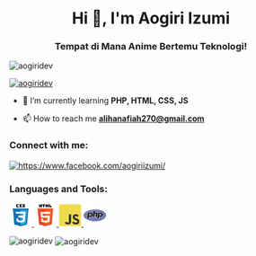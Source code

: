 <h1 align="center">Hi 👋, I'm Aogiri Izumi</h1>
<h3 align="center">Tempat di Mana Anime Bertemu Teknologi!</h3>

<p align="left"> <img src="https://komarev.com/ghpvc/?username=aogiridev&label=Profile%20views&color=0e75b6&style=flat" alt="aogiridev" /> </p>

<p align="left"> <a href="https://github.com/ryo-ma/github-profile-trophy"><img src="https://github-profile-trophy.vercel.app/?username=aogiridev" alt="aogiridev" /></a> </p>

- 🌱 I’m currently learning **PHP, HTML, CSS, JS**

- 📫 How to reach me **alihanafiah270@gmail.com**

<h3 align="left">Connect with me:</h3>
<p align="left">
<a href="https://fb.com/https://www.facebook.com/aogiriizumi/" target="blank"><img align="center" src="https://raw.githubusercontent.com/rahuldkjain/github-profile-readme-generator/master/src/images/icons/Social/facebook.svg" alt="https://www.facebook.com/aogiriizumi/" height="30" width="40" /></a>
</p>

<h3 align="left">Languages and Tools:</h3>
<p align="left"> <a href="https://www.w3schools.com/css/" target="_blank" rel="noreferrer"> <img src="https://raw.githubusercontent.com/devicons/devicon/master/icons/css3/css3-original-wordmark.svg" alt="css3" width="40" height="40"/> </a> <a href="https://www.w3.org/html/" target="_blank" rel="noreferrer"> <img src="https://raw.githubusercontent.com/devicons/devicon/master/icons/html5/html5-original-wordmark.svg" alt="html5" width="40" height="40"/> </a> <a href="https://developer.mozilla.org/en-US/docs/Web/JavaScript" target="_blank" rel="noreferrer"> <img src="https://raw.githubusercontent.com/devicons/devicon/master/icons/javascript/javascript-original.svg" alt="javascript" width="40" height="40"/> </a> <a href="https://www.php.net" target="_blank" rel="noreferrer"> <img src="https://raw.githubusercontent.com/devicons/devicon/master/icons/php/php-original.svg" alt="php" width="40" height="40"/> </a> </p>

<p><img align="left" src="https://github-readme-stats.vercel.app/api/top-langs?username=aogiridev&show_icons=true&locale=en&layout=compact" alt="aogiridev" /></p>

<p>&nbsp;<img align="center" src="https://github-readme-stats.vercel.app/api?username=aogiridev&show_icons=true&locale=en" alt="aogiridev" /></p>
